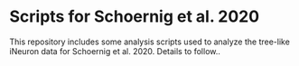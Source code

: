 # Scripts for Schoernig et al. 2020

This repository includes some analysis scripts used to analyze the tree-like
iNeuron data for Schoernig et al. 2020. Details to follow..
